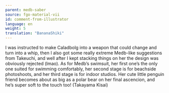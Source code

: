 ```yaml
---
parent: medb-saber
source: fgo-material-vii
id: comment-from-illustrator
language: en
weight: 5
translation: "BananaShiki"
---
```


I was instructed to make Caladbolg into a weapon that could change and turn into a whip, then I also got some really extreme Medb-like suggestions from Takeuchi, and well after I kept stacking things on her the design was obviously rejected (lmao). As for Medb’s swimsuit, her first one’s the only one suited for swimming comfortably, her second stage is for beachside photoshoots, and her third stage is for indoor studios. Her cute little penguin friend becomes about as big as a polar bear on her final ascencion, and he’s super soft to the touch too! (Takayama Kisai)
